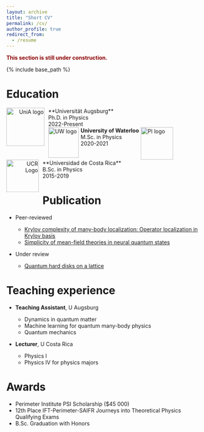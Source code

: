```yaml
---
layout: archive
title: "Short CV"
permalink: /cv/
author_profile: true
redirect_from:
  - /resume
---
```


<!-- <div style="text-align: left;">
    <a href="{{ site.baseurl }}/files/CVBallar.pdf" download style="font-size: 17px; color: blue; text-decoration: underline;">
      Download Full CV here
    </a>
    <br><br>
</div> -->

<span style="color:darkred"> __This section is still under construction.__ </span>

{% include base_path %}

Education
======

<img src="{{ site.baseurl }}/images/UniA.png" alt="UniA logo" style="float:left; text-align:right; height:100px; padding-right: 10px; padding-bottom:8px" /> 
**Universität Augsburg** <br> Ph.D. in Physics <br> 2022-Present

<div style="display: flex; align-items: left; justify-content: left;">
  <!-- UW Logo on the left -->
  <img src="{{ site.baseurl }}/images/UW_Logo.png" alt="UW logo" style="height:80px; margin-right: 5px;" />

  <!-- Text in the middle -->
  <div style="text-align: left;">
    <strong>University of Waterloo</strong> <br> 
    M.Sc. in Physics <br> 
    2020-2021
  </div>

  <!-- PI Logo on the right -->
  <img src="{{ site.baseurl }}/images/PI_logo.png" alt="PI logo" style="height:85px; margin-left: 5px;" />
</div>


<img src="{{ site.baseurl }}/images/logo_UCR.png" alt="UCR Logo" style="float:left; text-align:right; height:85px; padding-right: 10px; padding-bottom:8px" /> 
**Universidad de Costa Rica** <br> B.Sc. in Physics <br> 2015-2019

Publication
======
* Peer-reviewed
  * [Krylov complexity of many-body localization: Operator localization in Krylov basis
](https://scipost.org/10.21468/SciPostPhys.13.2.037)
  * [Simplicity of mean-field theories in neural quantum states
](https://journals.aps.org/prresearch/abstract/10.1103/PhysRevResearch.6.023261)


* Under review
  * [Quantum hard disks on a lattice](https://arxiv.org/abs/2311.16240)

Teaching experience
======
* __Teaching Assistant__, U Augsburg
  * Dynamics in quantum matter
  * Machine learning for quantum many-body physics
  * Quantum mechanics

* __Lecturer__, U Costa Rica
  * Physics I
  * Physics IV for physics majors
  
Awards
======
* Perimeter Institute PSI Scholarship ($45 000)
* 12th Place IFT-Perimeter-SAIFR Journeys into Theoretical Physics Qualifying Exams 
* B.Sc. Graduation with Honors


  


